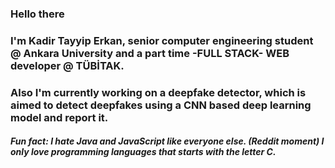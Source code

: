 ### Hello there


### I'm Kadir Tayyip Erkan, senior computer engineering student @ Ankara University and a part time -FULL STACK- WEB developer @ TÜBİTAK. 

### Also I'm currently working on a deepfake detector, which is aimed to detect deepfakes using a CNN based deep learning model and report it. 
##### Fun fact: I hate Java and JavaScript like everyone else. (Reddit moment) I only love programming languages that starts with the letter C. 
<!--
That's a joke ofc. 
-->
